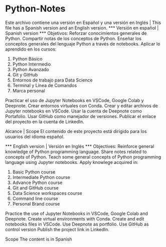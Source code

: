 # Python-Notes
Este archivo contiene una versión en Español y una versión en Inglés | This file has a Spanish version and an English version.
*** Versión en español | Spanish version ***
Objetivos: 
Reforzar conocimientos generales de Python. 
Compartir notas de los conceptos de Python. 
Enseñar los conceptos generales del lenguaje Python a través de notebooks.
Aplicar lo aprendido en los cursos: 
1. Python Básico 
2. Python Intermedio
3. Python Avanzado
4. Git y GitHub
5. Entornos de trabajo para Data Science
6. Terminal y Línea de Comandos
7. Marca personal

Practicar el uso de Jupyter Notebooks en VSCode, Google Colab y Deepnote.
Crear entornos virtuales con Conda.
Crear y editar archivos de Jupyter notebooks en VSCode.
Usar la cuenta de Deepnote como Portafolio.
Usar GitHub como manejador de versiones. 
Publicar el enlace del proyecto en la cuenta de LinkedIn.

Alcance | Scope
El contenido de este proyecto está dirigido para los usuarios del idioma español.

*** English version | Versión en Inglés ***
Objectives: 
Reinforce general knowledge of Python programming language. 
Share notes related to concepts of Python. 
Teach some general concepts of Python programming language using Jupyter notebooks.
Apply knowlege acquired in: 
1. Basic Python course 
2. Intermediate Python course 
3. Advance Python course 
4. Git and GitHub course 
5. Data Science workspaces course 
6. Command line course 
7. Personal Brand course 

Practice the use of Jupyter Notebooks in VSCode, Google Colab and Deepnote.
Create virtual environments with Conda.
Create and edit notebooks files in VSCode.
Use Deepnote as portfolio. 
Use GitHub as control version 
Publish the project link in LinkedIn.

Scope
The content is in Spanish



